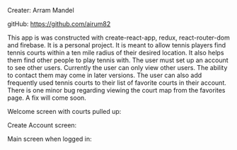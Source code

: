 Creater: Arram Mandel

gitHub: https://github.com/airum82

This app is was constructed with create-react-app, redux, react-router-dom and firebase. It is a personal project. It is meant to allow tennis players find tennis courts within a ten mile radius of their desired location. It also helps them find other people to play tennis with. The user must set up an account to see other users. Currently the user can only view other users. The ability to contact them may come in later versions. The user can also add frequently used tennis courts to their list of favorite courts in their account. There is one minor bug regarding viewing the court map from the favorites page. A fix will come soon.

Welcome screen with courts pulled up: 

Create Account screen: 

Main screen when logged in: 
